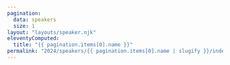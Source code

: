 ```yaml
---
pagination:
  data: speakers
  size: 1
layout: "layouts/speaker.njk"
eleventyComputed:
  title: "{{ pagination.items[0].name }}"
permalink: "2024/speakers/{{ pagination.items[0].name | slugify }}/index.html"
---
```

